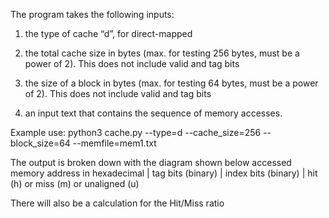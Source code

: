 The program takes the following inputs:

1) the type of cache “d”, for direct-mapped

2) the total cache size in bytes (max. for testing 256 bytes, must be a power of 2). This does not include valid and tag bits

3) the size of a block in bytes (max. for testing 64 bytes, must be a power of 2). This does not include valid and tag bits

4) an input text that contains the sequence of memory accesses.


Example use:
python3 cache.py --type=d --cache_size=256 --block_size=64 --memfile=mem1.txt


The output is broken down with the diagram shown below
accessed memory address in hexadecimal | tag bits (binary) | index bits (binary) |  hit (h) or miss (m) or unaligned (u)

There will also be a calculation for the Hit/Miss ratio

